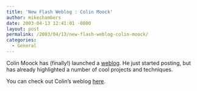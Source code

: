```yaml
---
title: 'New Flash Weblog : Colin Moock'
author: mikechambers
date: 2003-04-13 12:41:01 -0800
layout: post
permalink: /2003/04/13/new-flash-weblog-colin-moock/
categories:
  - General
---
```



Colin Moock has (finally!) launched a [weblog][1]. He just started posting, but has already highlighted a number of cool projects and techniques.

You can check out Colin&#8217;s weblog [here][1].

 [1]: http://moock.org/blog/